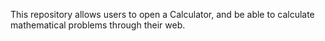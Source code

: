 This repository allows users to open a Calculator, and be able to calculate mathematical problems through their web.
